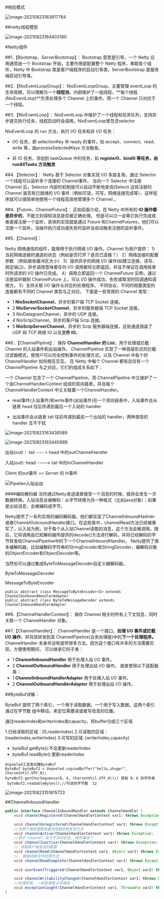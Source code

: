 #响应模式





![image-20210823163817784](https://ljjblog.oss-cn-beijing.aliyuncs.com/img/image-20210823163817784.png)

##netty线程模型

![image-20210823164403160](https://ljjblog.oss-cn-beijing.aliyuncs.com/img/image-20210823164403160.png)







#Netty组件

##1.【Bootstrap、ServerBootstrap】：
Bootstrap 意思是引导，一个 Netty 应用通常由一个 Bootstrap 开始，主要作用是配置整个 Netty 程序，串联各个组件，Netty 中 Bootstrap 类是客户端程序的启动引导类，ServerBootstrap 是服务端启动引导类。

##2.【NioEventLoopGroup】：
NioEventLoopGroup，主要管理 eventLoop 的生命周期，可以理解为一个**线程池**，内部维护了一组线程，**每个线程(NioEventLoop)**负责处理多个 Channel 上的事件，而一个 Channel 只对应于一个线程。

##3.【NioEventLoop】：
NioEventLoop 中维护了一个线程和任务队列，支持异步提交执行任务，线程启动时会调用。NioEventLoop里包含selector

NioEventLoop 的 run 方法，执行 I/O 任务和非 I/O 任务：

* I/O 任务，即 selectionKey 中 ready 的事件，如 accept、connect、read、write 等，由processSelectedKeys 方法触发。

* 非 IO 任务，添加到 taskQueue 中的任务，如 **register0、bind0 等任务，由 runAllTasks 方法触发**

##4.【Selector】：
Netty 基于 Selector 对象实现 I/O 多路复用，通过 Selector 一个线程可以监听多个连接的 Channel事件。
当向一个 Selector 中注册 Channel 后，Selector 内部的机制就可以自动不断地查询(Select) 这些注册的 Channel 是否有已就绪的 I/O 事件（例如可读，可写，网络连接完成等），这样程序就可以很简单地使用一个线程高效地管理多个 Channel 。

##4.【Future、ChannelFuture】：
正如前面介绍，在 Netty 中所有的 **IO 操作都是异步的**，不能立刻得知消息是否被正确处理。
但是可以过一会等它执行完成或者直接注册一个监听，具体的实现就是通过 Future 和ChannelFutures，他们可以注册一个监听，当操作执行成功或失败时监听会自动触发注册的监听事件。

##5.【Channel】：

Netty 网络通信的组件，能够用于执行网络 I/O 操作。Channel 为用户提供：
1）当前网络连接的通道的状态（例如是否打开？是否已连接？）
2）网络连接的配置参数 （例如接收缓冲区大小）
3）提供异步的网络 I/O 操作(如建立连接，读写，绑定端口)，异步调用意味着任何 I/O 调用都将立即返回，并且不保证在调用结束时所请求的 I/O 操作已完成。
4）调用立即返回一个 ChannelFuture 实例，通过注册监听器到 ChannelFuture 上，可以 I/O 操作成功、失败或取消时回调通知调用方。
5）支持关联 I/O 操作与对应的处理程序。
不同协议、不同的阻塞类型的连接都有不同的 Channel 类型与之对应。
下面是一些常用的 Channel 类型：

* 1 **NioSocketChannel**，异步的客户端 TCP Socket 连接。
* 2 **NioServerSocketChannel**，异步的服务器端 TCP Socket 连接。
* 3 NioDatagramChannel，异步的 UDP 连接。
* 4 NioSctpChannel，异步的客户端 Sctp 连接。
* 5 **NioSctpServerChannel**，异步的 Sctp 服务器端连接，这些通道涵盖了 UDP 和 TCP 网络 IO 以及**文件 IO**。

##6..【ChannelPipline】：
保存 **ChannelHandler 的 List**，用于处理或拦截 Channel 的入站事件和出站操作。
ChannelPipeline 实现了一种高级形式的拦截过滤器模式，使用户可以完全控制事件的处理方式，以及 Channel 中各个的 ChannelHandler 如何相互交互。
在 Netty 中每个 Channel 都有且仅有一个 ChannelPipeline 与之对应，它们的组成关系如下：

一个 Channel 包含了一个 ChannelPipeline，而 ChannelPipeline 中又维护了一个由ChannelHandlerContext 组成的双向链表，并且每个 ChannelHandlerContext 中又关联着一个ChannelHandler。

* read事件(入站事件)和write事件(出站事件)在一个双向链表中，入站事件会从链表 head 往后传递到最后一个入站的 handler

* 出站事件会从链表 tail 往前传递到最前一个出站的 handler，两种类型的handler 互不干扰

![image-20210823163436589](https://ljjblog.oss-cn-beijing.aliyuncs.com/img/image-20210823163436589.png)



![image-20210823163440989](https://ljjblog.oss-cn-beijing.aliyuncs.com/img/image-20210823163440989.png)

出站(out)： tail  ---- > head 中的outChannelHandler

入站(out):    head  ---->   tail 中的InChannelHandler

Client 的out事件    ==   Server 的 In事件

![Pipelien入站出战](https://ljjblog.oss-cn-beijing.aliyuncs.com/img/Pipelien%E5%85%A5%E7%AB%99%E5%87%BA%E6%88%98.png)

####编码解码器
当你通过Netty发送或者接受一个消息的时候，就将会发生一次数据转换。入站消息会被解码：从字节转换为另一种格式（比如java对象）；如果是出站消息，会被编码成字节。

Netty提供了一系列实用的编码解码器，他们都实现了ChannelInboundHadnler或者ChannelOutcoundHandler接口。在这些类中，channelRead方法已经被重写了。以入站为例，对于每个从入站Channel读取的消息，这个方法会被调用。随后，它将调用由已知解码器所提供的decode()方法进行解码，并将已经解码的字节转发给ChannelPipeline中的下一个ChannelInboundHandler。
Netty提供了很多编解码器，比如编解码字符串的StringEncoder和StringDecoder，编解码对象的ObjectEncoder和ObjectDecoder等。

当然也可以通过集成ByteToMessageDecoder自定义编解码器。

ByteToMessageDecoder

MessageToByteEncoder

```
public abstract class MessageToByteEncoder<I> extends ChannelOutboundHandlerAdapter
public abstract class ByteToMessageDecoder extends ChannelInboundHandlerAdapter 
```

##6.【ChannelHandlerContext】：
保存 Channel 相关的所有上下文信息，同时关联一个 ChannelHandler 对象。

##7.【ChannelHandler】：
ChannelHandler 是一个接口，**处理 I/O 事件或拦截 I/O 操作**，并将其转发到其 ChannelPipeline(业务处理链)中的**下一个处理程序。**
ChannelHandler 本身并没有提供很多方法，因为这个接口有许多的方法需要实现，方便使用期间，
可以继承它的子类：

* 1 **ChannelInboundHandler** 用于处理入站 I/O 事件。
* 2 **ChannelOutboundHandler** 用于处理出站 I/O 操作。
  或者使用以下适配器类：
* 1 **ChannelInboundHandlerAdapter** 用于处理入站 I/O 事件。
* 2 **ChannelOutboundHandlerAdapter** 用于处理出站 I/O 操作。



##ByteBuf详解：

ByteBuf 提供了两个索引，一个用于读取数据，一个用于写入数据。这两个索引通过在字节数
组中移动，来定位需要读或者写信息的位置。

通过readerindex和writerIndex和capacity，将buffer分成三个区域

1.已经读取的区域：[0,readerindex)
2.可读取的区域：[readerindex,writerIndex)
3.可写的区域: [writerIndex,capacity)

* byteBuf.getByte():不会更新readerIndex
* byteBuf.readByte():更新readerIndex

```
Unpooled工具类创建ByteBuf
ByteBuf byteBuf2 = Unpooled.copiedBuffer("hello,zhuge!", CharsetUtil.UTF_8);
byteBuf2.getCharSequence(0, 6, CharsetUtil.UTF_8))// 获取 0，6 的字符串
 byteBuf2.readableBytes();//可读的字节数  12
```

![image-20210823151815723](https://ljjblog.oss-cn-beijing.aliyuncs.com/img/image-20210823151815723.png)



##ChannelInboundHandler

```JAVA
public interface ChannelInboundHandler extends ChannelHandler {
    void channelRegistered(ChannelHandlerContext var1) throws Exception;

    void channelUnregistered(ChannelHandlerContext var1) throws Exception;
	//当客户端连接服务器完成就会触发该方法
    void channelActive(ChannelHandlerContext var1) throws Exception;
	//表示 channel 处于不活动状态, 提示离线了
    void channelInactive(ChannelHandlerContext var1) throws Exception;
	// 读取客户端发送的数据 
    void channelRead(ChannelHandlerContext var1, Object var2) throws Exception;
	//  数据读取完毕处理方法
    void channelReadComplete(ChannelHandlerContext var1) throws Exception;
		
    void userEventTriggered(ChannelHandlerContext var1, Object var2) throws Exception;

    void channelWritabilityChanged(ChannelHandlerContext var1) throws Exception;
	//处理异常, 一般是需要关闭通道
    void exceptionCaught(ChannelHandlerContext var1, Throwable var2) throws Exception;
}
```















